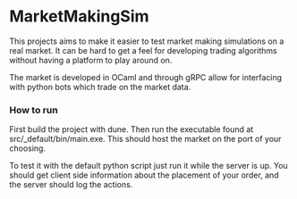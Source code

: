 # MarketMakingSim

This projects aims to make it easier to test market making simulations on a real market. It can be hard to get a feel for developing trading algorithms without having a platform to play around on.

The market is developed in OCaml and through gRPC allow for interfacing with python bots which trade on the market data.

### How to run

First build the project with dune. Then run the executable found at src/_default/bin/main.exe. This should host the market on the port of your choosing.

To test it with the default python script just run it while the server is up. You should get client side information about the placement of your order, and the server should log the actions.
